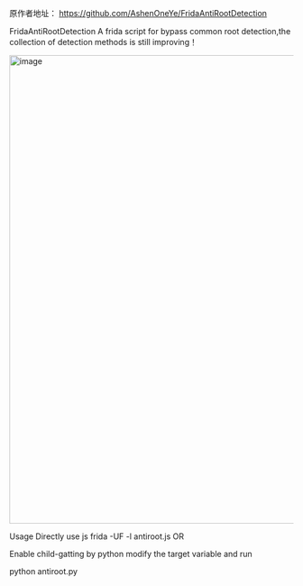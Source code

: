 原作者地址： https://github.com/AshenOneYe/FridaAntiRootDetection

FridaAntiRootDetection
A frida script for bypass common root detection,the collection of detection methods is still improving！

<img width="830" alt="image" src="https://github.com/user-attachments/assets/069e7650-4c33-4906-8ae9-1261dc6f3a00">


Usage
Directly use js
frida -UF -l antiroot.js
OR

Enable child-gatting by python
modify the target variable and run

python antiroot.py 

